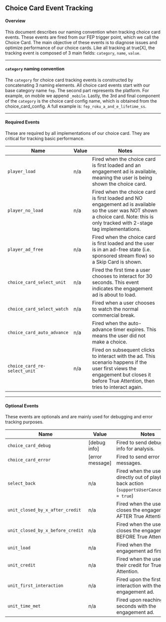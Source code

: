 ## Choice Card Event Tracking

#### Overview
This document describes our naming convention when tracking choice card events.  These events are fired from our FEP trigger point, which we call the Choice Card.  The main objective of these events is to diagnose issues and optimize performance of our choice cards.  Like all tracking at true[X], the tracking event is composed of 3 main fields: `category`, `name`, `value`.

---

#### `category` naming convention
The `category` for choice card tracking events is constructed by concatenating 3 naming elements.  All choice card events start with our base category name `fep`.  The second part represents the platform.  For example, on mobile we append `_mobile`.  Lastly, the 3rd and final component of the `category` is the choice card config name, which is obtained from the choice_card_config.  A full example is: `fep_roku_a_and_e_lifetime_ss`. 

---

#### Required Events
These are required by all implementations of our choice card.  They are critical for tracking basic performance.

| Name | Value | Notes |
| ------------- | ------------- | ------------- |
|`player_load` | n/a | Fired when the choice card is first loaded and an engagement ad is available, meaning the user is being shown the choice card.  |
|`player_no_load` | n/a | Fired when the choice card is first loaded and NO engagement ad is available so the user was NOT shown a choice card.  Note: this is only tracked with 2-stage tag implementations. |
|`player_ad_free` | n/a | Fired when the choice card is first loaded and the user is in an ad-free state (i.e. sponsored stream flow) so a Skip Card is shown. |
|`choice_card_select_unit` | n/a | Fired the first time a user chooses to interact for 30 seconds.  This event indicates the engagement ad is about to load. |
|`choice_card_select_watch` | n/a | Fired when a user chooses to watch the normal commercial break. |
|`choice_card_auto_advance` | n/a | Fired when the auto-advance timer expires.  This means the user did not make a choice. |
|`choice_card_re-select_unit` | n/a | Fired on subsequent clicks to interact with the ad.  This scenario happens if the user first views the engagement but closes it before True Attention, then tries to interact again. |

---

#### Optional Events
These events are optionals and are mainly used for debugging and error tracking purposes.

| Name | Value | Notes |
| ------------- | ------------- | ------------- |
|`choice_card_debug` | [debug info] | Fired to send debugging info for analysis.  |
|`choice_card_error` | [error message] | Fired to send error messages. |
|`select_back` | n/a | Fired when the user exits directly out of playback by back action (`supportsUserCancelStream = true`) |
|`unit_closed_by_x_after_credit` | n/a | Fired when the user closes the engagement AFTER True Attention. |
|`unit_closed_by_x_before_credit` | n/a | Fired when the user closes the engagement BEFORE True Attention. |
|`unit_load` | n/a | Fired when the engagement ad first loads. |
|`unit_credit` | n/a | Fired when the user earns their credit for True Attention. |
|`unit_first_interaction` | n/a | Fired upon the first interaction with the engagement ad. |
|`unit_time_met` | n/a | Fired upon reaching 30 seconds with the engagement ad. |


